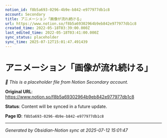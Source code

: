 ```yaml
---
notion_id: f8b5a693-0296-4b9e-b842-e977977db1c8
account: Secondary
title: アニメーション「画像が流れ続ける」
url: https://www.notion.so/f8b5a69302964b9eb842e977977db1c8
created_time: 2022-05-18T03:39:00.000Z
last_edited_time: 2022-05-18T03:41:00.000Z
sync_status: placeholder
sync_time: 2025-07-12T15:01:47.491439
---
```


# アニメーション「画像が流れ続ける」

*🔄 This is a placeholder file from Notion Secondary account.*

**Original URL**: https://www.notion.so/f8b5a69302964b9eb842e977977db1c8

**Status**: Content will be synced in a future update.

**Page ID**: `f8b5a693-0296-4b9e-b842-e977977db1c8`

---

*Generated by Obsidian-Notion sync at 2025-07-12 15:01:47*
